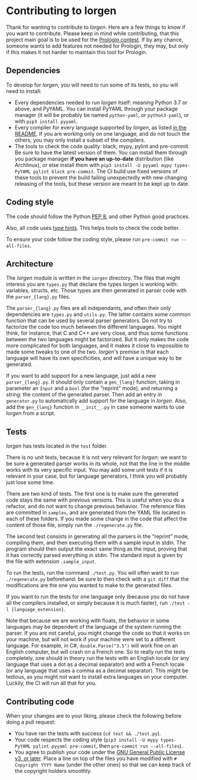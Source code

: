Contributing to Iorgen
======================

Thank for wanting to contribute to *Iorgen*. Here are a few things to know if
you want to contribute. Please keep in mind while contributing, that this
project main goal is to be used for the
[Prologin contest](https://prologin.org/). If by any chance, someone wants to
add features not needed for Prologin, they may, but only if this makes it not
harder to maintain this tool for Prologin.

Dependencies
------------

To develop for *Iorgen*, you will need to run some of its tests, so you will
need to install:

- Every dependencies needed to run *Iorgen* itself: meaning Python 3.7 or
  above, and PyYAML. You can install PyYAML through your package manager (it
  will be probably be named `python-yaml`, or `python3-yaml`), or with `pip3
  install pyyaml`.
- Every compiler for every language supported by *Iorgen*, as listed
  [in the README](README.md#testing-the-languages). If you are working only on
  one language, and do not touch the others, you may only install a subset of
  the compilers.
- The tools to check the code quality: black, mypy, pylint and pre-commit. Be
  sure to have the latest version of them. You can install them through you
  package manager **if you have an up-to-date** distribution (like Archlinux),
  or else install them with `pip3 install -U pyyaml mypy types-PyYAML pylint
  black pre-commit`. The CI build use fixed versions of these tools to prevent
  the build failing unexpectedly with new changing releasing of the tools, but
  these version are meant to be kept up to date.

Coding style
------------

The code should follow the Python
[PEP 8](https://www.python.org/dev/peps/pep-0008/), and other Python good
practices.

Also, all code uses [type
hints](https://docs.python.org/3/library/typing.html). This helps tools to
check the code better.

To ensure your code follow the coding style, please run `pre-commit run
--all-files`.

Architecture
------------

The *Iorgen* module is written in the `iorgen` directory. The files that might
interess you are `types.py` that declare the types *Iorgen* is working with:
variables, structs, etc. Those types are then generated in parser code with
the `parser_{lang}.py` files.

The `parser_{lang}.py` files are all independants, and often their only
dependencies are `types.py` and `utils.py`. The latter contains some common
function that can be used by several parser generators. Do not try to factorize
the code too much between the different languages. You might think, for
instance, that C and C++ are very close, and thus some functions between the
two languages might be factorized. But it only makes the code more complicated
for both languages, and it makes it close to impossible to made some tweaks to
one of the two. *Iorgen*'s premise is that each language will have its own
specificities, and will have a unique way to be generated.

If you want to add support for a new language, just add a new
`parser_{lang}.py`. It should only contain a `gen_{lang}` function, taking
in parameter an `Input` and a `bool` (for the “reprint” mode), and returning a
string: the content of the generated parser. Then add an entry in
`generator.py` to automatically add support for the language in *Iorgen*. Also,
add the `gen_{lang}` function in `__init__.py` in case someone wants to use
*Iorgen* from a script.

Tests
-----

*Iorgen* has tests located in the `test` folder.

There is no unit tests, because it is not very relevant for *Iorgen*: we want
to be sure a generated parser works in its whole, not that the line in the
middle works with its very specific input. You may add some unit tests if it is
relevant in your case, but for language generators, I think you will probably
just lose some time.

There are two kind of tests. The first one is to make sure the generated code
stays the same with previous versions. This is useful when you do a refactor,
and do not want to change previous behavior. The reference files are committed
in `samples`, and are generated from the YAML file located in each of these
folders. If you made some change in the code that affect the content of those
file, simply run the `./regenerate.py` file.

The second test consists in generating all the parsers in the “reprint” mode,
compiling them, and then executing them with a sample input in stdin. The
program should then output the exact same thing as the input, proving that it
has correctly parsed everything in stdin. The standard input is given by the
file with extension `.sample_input`.

To run the tests, run the command `./test.py`. You will often want to run
`./regenerate.py` beforehand: be sure to then check with a `git diff` that the
modifications are the one you wanted to make to the generated files.

If you want to run the tests for one language only (because you do not have all
the compilers installed, or simply because it is much faster), run
`./test -l {language_extension}`.

Note that because we are working with floats, the behavior in some languages
may be dependent of the language of the system running the parser. If you are
not careful, you might change the code so that it works on your machine, but
will not work if your machine were set to a different language. For example,
in C#, `double.Parse("3.5")` will work fine on an English computer, but will
crash on a French one. So to really run the tests completely, one should in
theory run the tests with an English locale (or any language that uses a dot as
a decimal separator) and with a French locale (or any language that uses a
comma as a decimal separator). This might be tedious, as you might not want to
install extra languages on your computer. Luckily, the CI will run all that for
you.

Contributing code
-----------------

When your changes are to your liking, please check the following before doing a
pull request:

- You have ran the tests with success (`cd test && ./test.py`).
- Your code respects the coding style
  (`pip3 install -U mypy types-PyYAML pylint pyyaml pre-commit`, then
  `pre-commit run --all-files`).
- You agree to publish your code under the
  [GNU General Public License v3, or later](COPYING). Place a line on top of
  the files you have modified with `# Copyright YYYY Name` (under the other
  ones) so that we can keep track of the copyright holders smoothly.

